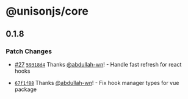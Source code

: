 # @unisonjs/core

## 0.1.8

### Patch Changes

- [#27](https://github.com/Lazy-work/unison/pull/27) [`59318d4`](https://github.com/Lazy-work/unison/commit/59318d44a85e3c9286b3a35fe3d9f29a4306cd0d) Thanks [@abdullah-wn](https://github.com/abdullah-wn)! - Handle fast refresh for react hooks

- [`67f1f88`](https://github.com/Lazy-work/unison/commit/67f1f88f342100fc81d309d9572143f5132e937b) Thanks [@abdullah-wn](https://github.com/abdullah-wn)! - Fix hook manager types for vue package
